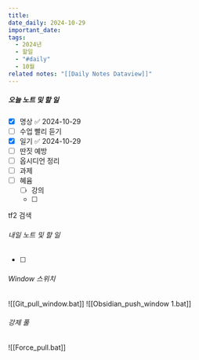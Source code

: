 ```yaml
---
title: 
date_daily: 2024-10-29
important_date: 
tags:
  - 2024년
  - 할일
  - "#daily"
  - 10월
related notes: "[[Daily Notes Dataview]]"
---
```

##### 오늘 노트 및 할 일 
- [x] 명상 ✅ 2024-10-29
- [ ] 수업 빨리 듣기
- [x] 일기 ✅ 2024-10-29
- [ ] 딴짓 예방
- [ ]  옵시디언 정리
- [ ] 과제 
- [ ] 혜윰
	- [ ] 강의
	- [ ] 

tf2 검색


###### 내일 노트 및 할 일
- [ ]  


######  Window 스위치
![[Git_pull_window.bat]]
![[Obsidian_push_window 1.bat]]



###### 강제 풀
![[Force_pull.bat]]